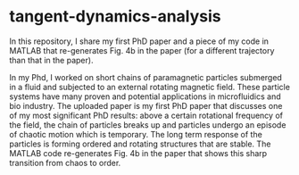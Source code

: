 # tangent-dynamics-analysis
In this repository, I share my first PhD paper and a piece of my code in MATLAB that re-generates Fig. 4b in the paper (for a different trajectory than that in the paper).

In my Phd, I worked on short chains of paramagnetic particles submerged in a fluid and subjected to an external rotating magnetic field. These particle systems have many proven and potential applications in microfluidics and bio industry. The uploaded paper is my first PhD paper that discusses one of my most significant PhD results: above a certain rotational frequency of the field, the chain of particles breaks up and particles undergo an episode of chaotic motion which is temporary. The long term response of the particles is forming ordered and rotating structures that are stable. The MATLAB code re-generates Fig. 4b in the paper that shows this sharp transition from chaos to order. 
